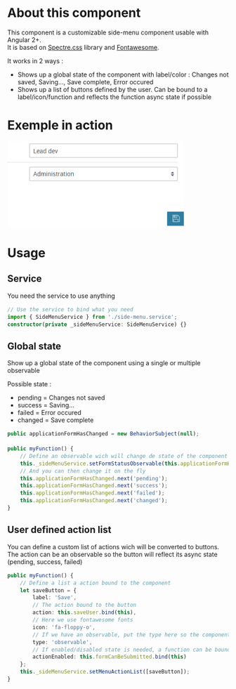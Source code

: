 # About this component
This component is a customizable side-menu component usable with Angular 2+.  
It is based on [Spectre.css](https://picturepan2.github.io/spectre/) library and [Fontawesome](https://fontawesome.com/v4.7.0/).  

It works in 2 ways :
* Shows up a global state of the component with label/color : Changes not saved, Saving..., Save complete, Error occured
* Shows up a list of buttons defined by the user. Can be bound to a label/icon/function and reflects the function async state if possible

# Exemple in action
![Exemple in action](./side-menu.component.gif)

# Usage

## Service
You need the service to use anything
```typescript
// Use the service to bind what you need
import { SideMenuService } from './side-menu.service';
constructor(private _sideMenuService: SideMenuService) {}
```

## Global state
Show up a global state of the component using a single or multiple observable

Possible state : 
* pending = Changes not saved
* success = Saving...
* failed = Error occured
* changed = Save complete

```typescript
public applicationFormHasChanged = new BehaviorSubject(null);

public myFunction() {
    // Define an observable wich will change de state of the component and display a corresponding label
    this._sideMenuService.setFormStatusObservable(this.applicationFormHasChanged);
    // And you can then change it on the fly
    this.applicationFormHasChanged.next('pending');
    this.applicationFormHasChanged.next('success');
    this.applicationFormHasChanged.next('failed');
    this.applicationFormHasChanged.next('changed');
}
```

## User defined action list
You can define a custom list of actions wich will be converted to buttons.
The action can be an observable so the button will reflect its async state (pending, success, failed)

```typescript
public myFunction() {
    // Define a list a action bound to the component
    let saveButton = {
        label: 'Save', 
        // The action bound to the button
        action: this.saveUser.bind(this), 
        // Here we use fontawesome fonts
        icon: 'fa-floppy-o', 
        // If we have an observable, put the type here so the component will handle its async status
        type: 'observable',
        // If enabled/disabled state is needed, a function can be bound to define the case when the button is enabled
        actionEnabled: this.formCanBeSubmitted.bind(this)
    };
    this._sideMenuService.setMenuActionList([saveButton]);
}

```